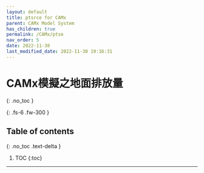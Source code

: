 ```yaml
---
layout: default
title: ptsrce for CAMx
parent: CAMx Model System
has_children: true
permalink: /CAMx/ptse
nav_order: 5
date: 2022-11-30
last_modified_date: 2022-11-30 19:16:31
---
```


# CAMx模擬之地面排放量
{: .no_toc }

{: .fs-6 .fw-300 }

## Table of contents
{: .no_toc .text-delta }

1. TOC
{:toc}

---
